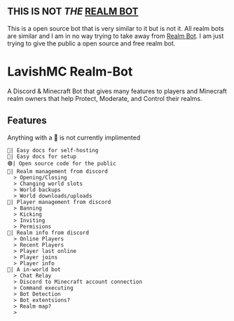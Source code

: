 ## THIS IS NOT *THE* [REALM BOT](https://realmbot.dev)
This is a open source bot that is very similar to it but is not it. All realm bots are similar and I am in no way trying to take away from [Realm Bot](https://realmbot.dev). I am just trying to give the public a open source and free realm bot.

# LavishMC Realm-Bot
A Discord &amp; Minecraft Bot that gives many features to players and Minecraft realm owners that help Protect, Moderate, and Control their realms. 

## Features
Anything with a 🔴 is not currently implimented
```
🔴| Easy docs for self-hosting
🔴| Easy docs for setup
🟢| Open source code for the public
🔴| Realm management from discord
  > Opening/Closing
  > Changing world slots
  > World backups
  > World downloads/uploads
🔴| Player management from discord
  > Banning
  > Kicking
  > Inviting
  > Permisions
🔴| Realm info from discord
  > Online Players
  > Recent Players
  > Player last online
  > Player joins
  > Player info
🔴| A in-world bot
  > Chat Relay
  > Discord to Minecraft account connection
  > Command executing
  > Bot Detection
  > Bot extentsions?
  > Realm map?
  >
```
